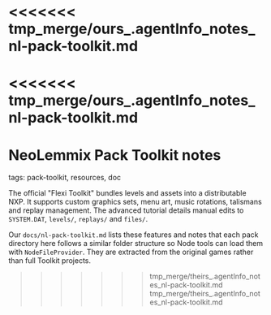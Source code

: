 <<<<<<< tmp_merge/ours_.agentInfo_notes_nl-pack-toolkit.md
=======
<<<<<<< tmp_merge/ours_.agentInfo_notes_nl-pack-toolkit.md
=======
# NeoLemmix Pack Toolkit notes

tags: pack-toolkit, resources, doc

The official "Flexi Toolkit" bundles levels and assets into a distributable NXP. It supports custom graphics sets, menu art, music rotations, talismans and replay management. The advanced tutorial details manual edits to `SYSTEM.DAT`, `levels/`, `replays/` and `files/`.

Our `docs/nl-pack-toolkit.md` lists these features and notes that each pack directory here follows a similar folder structure so Node tools can load them with `NodeFileProvider`. They are extracted from the original games rather than full Toolkit projects.
>>>>>>> tmp_merge/theirs_.agentInfo_notes_nl-pack-toolkit.md
>>>>>>> tmp_merge/theirs_.agentInfo_notes_nl-pack-toolkit.md

